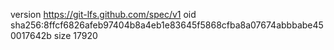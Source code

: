 version https://git-lfs.github.com/spec/v1
oid sha256:8ffcf6826afeb97404b8a4eb1e83645f5868cfba8a07674abbbabe450017642b
size 17920
